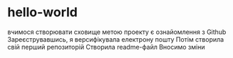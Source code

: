 # hello-world
вчимося створювати сховище
метою проекту є ознайомлення з Github
Зареєструвавшись, я версифікувала електрону пошту
Потім створила свій перший репозиторій
Створила readme-файл
Вносимо зміни
